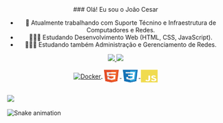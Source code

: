 <div align="center">
### Olá! Eu sou o João Cesar

- 🏫 Atualmente trabalhando com Suporte Técnino e Infraestrutura de Computadores e Redes.
- 👨🏻‍💻 Estudando Desenvolvimento Web (HTML, CSS, JavaScript).
- 👨🏻‍💻 Estudando também Administração e Gerenciamento de Redes.
</div>

<div align="center">
  <a href="https://github.com/uriellouis">
  <img height="180em" src="https://github-readme-stats.vercel.app/api?username=uriellouis&show_icons=true&theme=dark&include_all_commits=true&count_private=true"/>
  <img height="180em" src="https://github-readme-stats.vercel.app/api/top-langs/?username=uriellouis&layout=compact&langs_count=7&theme=dark"/>
</div>

<div align="center" style="display: inline_block"><br>
  <img align="center" alt="Docker" height="35" width="40" src="https://cdn.jsdelivr.net/gh/devicons/devicon/icons/docker/docker-plain-wordmark.svg">
  <img align="center" alt="HTML" height="30" width="40" src="https://raw.githubusercontent.com/devicons/devicon/master/icons/html5/html5-original.svg">
  <img align="center" alt="CSS" height="30" width="40" src="https://raw.githubusercontent.com/devicons/devicon/master/icons/css3/css3-original.svg">
  <img align="center" alt="JS" height="30" width="40" src="https://raw.githubusercontent.com/devicons/devicon/master/icons/javascript/javascript-plain.svg"> 
  </div>
  
  ##
  
<div>
  <a href="https://instagram.com/csr.ribeiro" target="_blank"><img src="https://img.shields.io/badge/-Instagram-%23E4405F?style=for-the-badge&logo=instagram&logoColor=white" target="_blank"></a>

  ![Snake animation](https://github.com/uriellouis/uriellouis/blob/output/github-contribution-grid-snake.svg)
  
</div>
  
